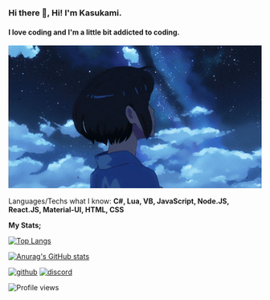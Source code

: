 ### Hi there 👋, Hi! I'm Kasukami.
#### I love coding and I'm a little bit addicted to coding.
![I love coding and I'm a little bit addicted to coding.](https://github.com/Kasukami/Kasukami/blob/main/2_-1.gif)


Languages/Techs what I know: **C#, Lua, VB, JavaScript, Node.JS, React.JS, Material-UI, HTML, CSS**


**My Stats;**

[![Top Langs](https://github-readme-stats.vercel.app/api/top-langs/?username=kasukami&layout=compact)](https://github.com/kasukami/github-readme-stats)

[![Anurag's GitHub stats](https://github-readme-stats.vercel.app/api?username=kasukami&theme=dracula&custom_title=Kasukami)](https://github.com/kasukami/github-readme-stats)



[<img src='https://cdn.jsdelivr.net/npm/simple-icons@3.0.1/icons/github.svg' alt='github' height='40'>](https://github.com/kasukami)  [<img src='https://cdn.jsdelivr.net/npm/simple-icons@3.0.1/icons/discord.svg' alt='discord' height='40'>](https://discord.com/users/853287146395533324)  

![Profile views](https://gpvc.arturio.dev/kasukami)  
